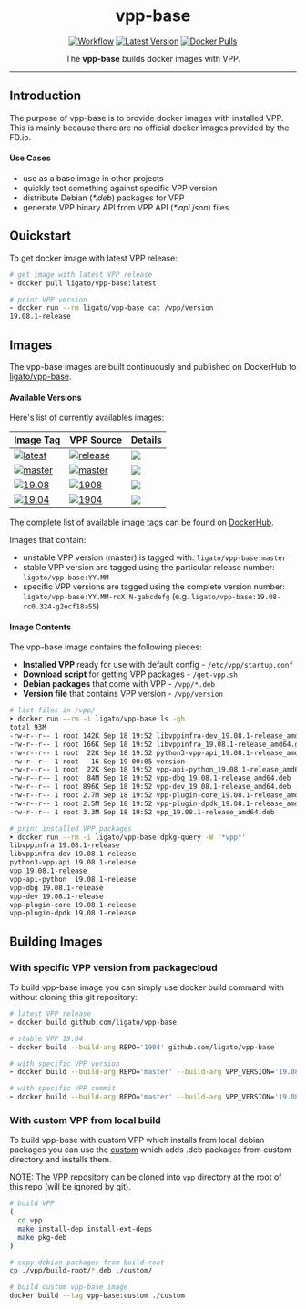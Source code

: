 <h1 align="center">vpp-base</h1>

<p align="center">
  <a href="https://github.com/ligato/vpp-base/actions?query=workflow%3A%22Build+Images%22"><img src="https://github.com/ligato/vpp-base/workflows/Build%20Images/badge.svg" alt="Workflow"></a>
  <a href="https://microbadger.com/images/ligato/vpp-base"><img src="https://images.microbadger.com/badges/version/ligato/vpp-base.svg" alt="Latest Version"></a>
  <a href="https://hub.docker.com/r/ligato/vpp-base"><img src="https://img.shields.io/docker/pulls/ligato/vpp-base.svg" alt="Docker Pulls"></a>
</p>

<p align="center">The <b>vpp-base</b> builds docker images with VPP.</p>

---

## Introduction

The purpose of vpp-base is to provide docker images with installed VPP.
This is mainly because there are no official docker images provided by the FD.io.

#### Use Cases

* use as a base image in other projects
* quickly test something against specific VPP version
* distribute Debian (_*.deb_) packages for VPP
* generate VPP binary API from VPP API (_*.api.json_) files

## Quickstart

To get docker image with latest VPP release:

```sh
# get image with latest VPP release
➢ docker pull ligato/vpp-base:latest

# print VPP version
➢ docker run --rm ligato/vpp-base cat /vpp/version
19.08.1-release
```

## Images

The vpp-base images are built continuously and published on DockerHub to [ligato/vpp-base][dockerhub].

#### Available Versions

Here's list of currently availables images:

| Image Tag | VPP Source | Details |
|---|---|---|
|[![latest](https://img.shields.io/badge/ligato/vpp--base-latest-green.svg?logo=docker&logoColor=white&style=popout)][dockerhub] | [![release](https://img.shields.io/badge/packagecloud-fdio/release-37327b.svg?logo=debian)](https://packagecloud.io/fdio/release) | [![](https://images.microbadger.com/badges/image/ligato/vpp-base:latest.svg)](https://microbadger.com/images/ligato/vpp-base:latest) |
|[![master](https://img.shields.io/badge/ligato/vpp--base-master-red.svg?logo=docker&logoColor=white&style=popout)][dockerhub] | [![master](https://img.shields.io/badge/packagecloud-fdio/master-37327b.svg?logo=debian)](https://packagecloud.io/fdio/master) | [![](https://images.microbadger.com/badges/image/ligato/vpp-base:master.svg)](https://microbadger.com/images/ligato/vpp-base:master) |
|[![19.08](https://img.shields.io/badge/ligato/vpp--base-19.08-blue.svg?logo=docker&logoColor=white&style=popout)][dockerhub] | [![1908](https://img.shields.io/badge/packagecloud-fdio/1908-37327b.svg?logo=debian)](https://packagecloud.io/fdio/1908) | [![](https://images.microbadger.com/badges/image/ligato/vpp-base:19.08.svg)](https://microbadger.com/images/ligato/vpp-base:19.08) |
|[![19.04](https://img.shields.io/badge/ligato/vpp--base-19.04-blue.svg?logo=docker&logoColor=white&style=popout)][dockerhub] | [![1904](https://img.shields.io/badge/packagecloud-fdio/1904-37327b.svg?logo=debian)](https://packagecloud.io/fdio/1904) | [![](https://images.microbadger.com/badges/image/ligato/vpp-base:19.04.svg)](https://microbadger.com/images/ligato/vpp-base:19.04) |

The complete list of available image tags can be found on [DockerHub][dockerhub-tags].

Images that contain:
- unstable VPP version (master) is tagged with: `ligato/vpp-base:master`
- stable VPP version are tagged using the particular release number: `ligato/vpp-base:YY.MM`
- specific VPP versions are tagged using the complete version number: `ligato/vpp-base:YY.MM-rcX.N-gabcdefg` (e.g. `ligato/vpp-base:19.08-rc0.324-g2ecf18a55`)

#### Image Contents

The vpp-base image contains the following pieces:

- **Installed VPP** ready for use with default config - `/etc/vpp/startup.conf`
- **Download script** for getting VPP packages - `/get-vpp.sh`
- **Debian packages** that come with VPP - `/vpp/*.deb`
- **Version file** that contains VPP version - `/vpp/version`

```sh
# list files in /vpp/
➤ docker run --rm -i ligato/vpp-base ls -gh                                                                                                                                                                                                                                                                                                                                                                                 🕑11:12:34 
total 93M
-rw-r--r-- 1 root 142K Sep 18 19:52 libvppinfra-dev_19.08.1-release_amd64.deb
-rw-r--r-- 1 root 166K Sep 18 19:52 libvppinfra_19.08.1-release_amd64.deb
-rw-r--r-- 1 root  22K Sep 18 19:52 python3-vpp-api_19.08.1-release_amd64.deb
-rw-r--r-- 1 root   16 Sep 19 00:05 version
-rw-r--r-- 1 root  22K Sep 18 19:52 vpp-api-python_19.08.1-release_amd64.deb
-rw-r--r-- 1 root  84M Sep 18 19:52 vpp-dbg_19.08.1-release_amd64.deb
-rw-r--r-- 1 root 896K Sep 18 19:52 vpp-dev_19.08.1-release_amd64.deb
-rw-r--r-- 1 root 2.7M Sep 18 19:52 vpp-plugin-core_19.08.1-release_amd64.deb
-rw-r--r-- 1 root 2.5M Sep 18 19:52 vpp-plugin-dpdk_19.08.1-release_amd64.deb
-rw-r--r-- 1 root 3.3M Sep 18 19:52 vpp_19.08.1-release_amd64.deb

# print installed VPP packages
➤ docker run --rm -i ligato/vpp-base dpkg-query -W '*vpp*'                                                                                                                                                                                                                                                                                                                                                                  🕑10:02:47 
libvppinfra	19.08.1-release
libvppinfra-dev	19.08.1-release
python3-vpp-api	19.08.1-release
vpp	19.08.1-release
vpp-api-python	19.08.1-release
vpp-dbg	19.08.1-release
vpp-dev	19.08.1-release
vpp-plugin-core	19.08.1-release
vpp-plugin-dpdk	19.08.1-release
```

## Building Images

### With specific VPP version from packagecloud

To build vpp-base image you can simply use docker build command with without cloning this git repository:

```sh
# latest VPP release
➢ docker build github.com/ligato/vpp-base

# stable VPP 19.04
➢ docker build --build-arg REPO='1904' github.com/ligato/vpp-base

# with specific VPP version
➢ docker build --build-arg REPO='master' --build-arg VPP_VERSION='19.08-rc0~196-g7fe470a54' github.com/ligato/vpp-base

# with specific VPP commit
➢ docker build --build-arg REPO='master' --build-arg VPP_VERSION='19.08[^ ]*-g7fe470a54' github.com/ligato/vpp-base
```

### With custom VPP from local build

To build vpp-base with custom VPP which installs from local debian packages you can use the [custom](custom/Dockerfile) which adds .deb packages from custom directory and installs them.

NOTE: The VPP repository can be cloned into `vpp` directory at the root of this repo (will be ignored by git).

```sh
# build VPP
(
  cd vpp
  make install-dep install-ext-deps
  make pkg-deb
)

# copy debian packages from build-root
cp ./vpp/build-root/*.deb ./custom/

# build custom vpp-base image
docker build --tag vpp-base:custom ./custom
```

[dockerhub]: https://hub.docker.com/r/ligato/vpp-base
[dockerhub-tags]: https://hub.docker.com/r/ligato/vpp-base/tags
[dockercloud-builds]: https://hub.docker.com/r/ligato/vpp-base/builds
[packagecloud-fdio]: https://packagecloud.io/fdio
